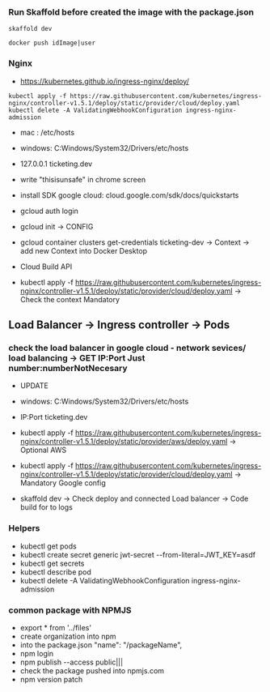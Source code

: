 ### Run Skaffold before created the image with the package.json
```
skaffold dev
```

```
docker push idImage|user
```

### Nginx
- https://kubernetes.github.io/ingress-nginx/deploy/
```
kubectl apply -f https://raw.githubusercontent.com/kubernetes/ingress-nginx/controller-v1.5.1/deploy/static/provider/cloud/deploy.yaml
kubectl delete -A ValidatingWebhookConfiguration ingress-nginx-admission
```

- mac : /etc/hosts
- windows: C:Windows/System32/Drivers/etc/hosts
- 127.0.0.1 ticketing.dev
- write "thisisunsafe" in chrome screen

- install SDK google cloud: cloud.google.com/sdk/docs/quickstarts
- gcloud auth login
- gcloud init   -> CONFIG
- gcloud container clusters get-credentials ticketing-dev -> Context -> add new Context into Docker Desktop

- Cloud Build API 
- kubectl apply -f https://raw.githubusercontent.com/kubernetes/ingress-nginx/controller-v1.5.1/deploy/static/provider/cloud/deploy.yaml  -> Check the context Mandatory

## Load Balancer -> Ingress controller -> Pods
 ### check the load balancer in google cloud - network sevices/ load balancing  -> GET IP:Port  Just number:numberNotNecesary
 - UPDATE 
 - windows: C:Windows/System32/Drivers/etc/hosts
 - IP:Port  ticketing.dev

- kubectl apply -f https://raw.githubusercontent.com/kubernetes/ingress-nginx/controller-v1.5.1/deploy/static/provider/aws/deploy.yaml -> Optional AWS
- kubectl apply -f https://raw.githubusercontent.com/kubernetes/ingress-nginx/controller-v1.5.1/deploy/static/provider/cloud/deploy.yaml -> Mandatory Google config
- skaffold dev -> Check deploy and connected Load balancer -> Code build for to logs

### Helpers
- kubectl get pods
- kubectl create secret generic jwt-secret --from-literal=JWT_KEY=asdf
- kubectl get secrets
- kubectl describe pod <idPod>
- kubectl delete -A ValidatingWebhookConfiguration ingress-nginx-admission

### common package with NPMJS
- export * from '../files'
- create organization into npm
- into the package.json "name": "<idNameNPM>/packageName",
- npm login
- npm publish --access public|||
- check the package pushed into npmjs.com
- npm version patch